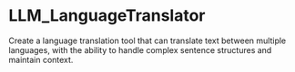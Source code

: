 # LLM_LanguageTranslator
Create a language translation tool that can translate text between multiple languages, with the ability to handle complex sentence structures and maintain context.

